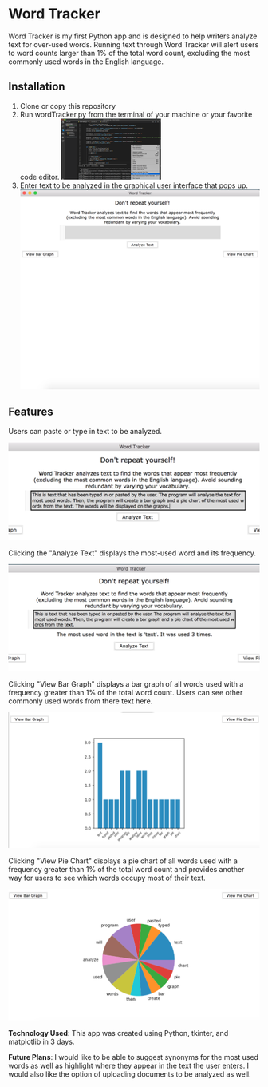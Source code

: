 # Word Tracker

Word Tracker is my first Python app and is designed to help writers analyze text for over-used words. Running text through Word Tracker will alert users to word counts larger than 1% of the total word count, excluding the most commonly used words in the English language.

## Installation

1. Clone or copy this repository
2. Run wordTracker.py from the terminal of your machine or your favorite code editor. <img width=200 src="https://github.com/JNC260/WordTracker/blob/master/screenshots/RunProgram.png" alt="Run Program">
3. Enter text to be analyzed in the graphical user interface that pops up. <img src="https://github.com/JNC260/WordTracker/blob/master/screenshots/PopupApp.png" alt="Popup App">

## Features

Users can paste or type in text to be analyzed.

<img src="https://github.com/JNC260/WordTracker/blob/master/screenshots/EnterText.png" alt="Enter Text">

Clicking the "Analyze Text" displays the most-used word and its frequency.

<img src="https://github.com/JNC260/WordTracker/blob/master/screenshots/Analyze.png" alt="Analyze Text">

Clicking "View Bar Graph" displays a bar graph of all words used with a frequency greater than 1% of the total word count. Users can see other commonly used words from there text here.

<img src="https://github.com/JNC260/WordTracker/blob/master/screenshots/BarGraph.png" alt="View Bar">

Clicking "View Pie Chart" displays a pie chart of all words used with a frequency greater than 1% of the total word count and provides another way for users to see which words occupy most of their text.

<img src="https://github.com/JNC260/WordTracker/blob/master/screenshots/PieChart.png" alt="View Pie">

**Technology Used**: This app was created using Python, tkinter, and matplotlib in 3 days.

**Future Plans**: I would like to be able to suggest synonyms for the most used words as well as highlight where they appear in the text the user enters.  I would also like the option of uploading documents to be analyzed as well.
